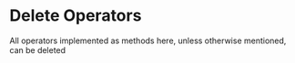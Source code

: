 # Delete Operators

All operators implemented as methods here, unless otherwise mentioned, can be
deleted
